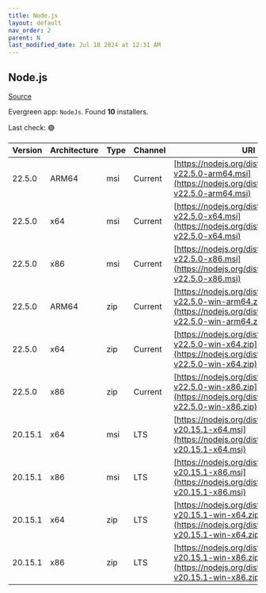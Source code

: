 ```yaml
---
title: Node.js
layout: default
nav_order: 2
parent: N
last_modified_date: Jul 18 2024 at 12:31 AM
---
```


## Node.js

[Source](https://nodejs.org/)

Evergreen app: `NodeJs`. Found **10** installers.

Last check: 🟢

| Version | Architecture | Type | Channel | URI                                                                                                                      |
| ------- | ------------ | ---- | ------- | ------------------------------------------------------------------------------------------------------------------------ |
| 22.5.0  | ARM64        | msi  | Current | [https://nodejs.org/dist/v22.5.0/node-v22.5.0-arm64.msi](https://nodejs.org/dist/v22.5.0/node-v22.5.0-arm64.msi)         |
| 22.5.0  | x64          | msi  | Current | [https://nodejs.org/dist/v22.5.0/node-v22.5.0-x64.msi](https://nodejs.org/dist/v22.5.0/node-v22.5.0-x64.msi)             |
| 22.5.0  | x86          | msi  | Current | [https://nodejs.org/dist/v22.5.0/node-v22.5.0-x86.msi](https://nodejs.org/dist/v22.5.0/node-v22.5.0-x86.msi)             |
| 22.5.0  | ARM64        | zip  | Current | [https://nodejs.org/dist/v22.5.0/node-v22.5.0-win-arm64.zip](https://nodejs.org/dist/v22.5.0/node-v22.5.0-win-arm64.zip) |
| 22.5.0  | x64          | zip  | Current | [https://nodejs.org/dist/v22.5.0/node-v22.5.0-win-x64.zip](https://nodejs.org/dist/v22.5.0/node-v22.5.0-win-x64.zip)     |
| 22.5.0  | x86          | zip  | Current | [https://nodejs.org/dist/v22.5.0/node-v22.5.0-win-x86.zip](https://nodejs.org/dist/v22.5.0/node-v22.5.0-win-x86.zip)     |
| 20.15.1 | x64          | msi  | LTS     | [https://nodejs.org/dist/v20.15.1/node-v20.15.1-x64.msi](https://nodejs.org/dist/v20.15.1/node-v20.15.1-x64.msi)         |
| 20.15.1 | x86          | msi  | LTS     | [https://nodejs.org/dist/v20.15.1/node-v20.15.1-x86.msi](https://nodejs.org/dist/v20.15.1/node-v20.15.1-x86.msi)         |
| 20.15.1 | x64          | zip  | LTS     | [https://nodejs.org/dist/v20.15.1/node-v20.15.1-win-x64.zip](https://nodejs.org/dist/v20.15.1/node-v20.15.1-win-x64.zip) |
| 20.15.1 | x86          | zip  | LTS     | [https://nodejs.org/dist/v20.15.1/node-v20.15.1-win-x86.zip](https://nodejs.org/dist/v20.15.1/node-v20.15.1-win-x86.zip) |
